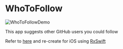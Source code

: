 # WhoToFollow

![WhoToFollowDemo](https://raw.githubusercontent.com/wiki/danimal141/WhoToFollow/images/WhoToFollow.gif)

This app suggests other GitHub users you could follow

Refer to [here](https://gist.github.com/staltz/868e7e9bc2a7b8c1f754) and re-create for iOS using [RxSwift](https://github.com/ReactiveX/RxSwift)
